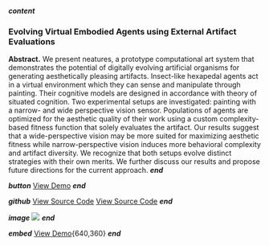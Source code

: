 ___content___
### Evolving Virtual Embodied Agents using External Artifact Evaluations
<b>Abstract.</b> We present neatures, a prototype computational art system that demonstrates the potential of digitally evolving artificial organisms for generating aesthetically pleasing artifacts. Insect-like hexapedal agents act in a virtual environment which they can sense and manipulate through painting. Their cognitive models are designed in accordance with theory of situated cognition. Two experimental setups are investigated: painting with a narrow- and wide perspective vision sensor. Populations of agents are optimized for the aesthetic quality of their work using a custom complexity-based fitness function that solely evaluates the artifact. Our results suggest that a wide-perspective vision may be more suited for maximizing aesthetic fitness while narrow-perspective vision induces more behavioral complexity and artifact diversity. We recognize that both setups evolve distinct strategies with their own merits. We further discuss our results and propose future directions for the current approach.
___end___

___button___
[View Demo](https://youtu.be/ocxzQ2vLQNU)
___end___

___github___
[View Source Code](https://github.com/lshoek/creative-evo-simulator)
[View Source Code](https://github.com/lshoek/creative-evo-controller)
___end___

___image___
![](../images/neatures-proj.png)
___end___

___embed___
[View Demo](https://youtube.com/embed/ocxzQ2vLQNU){640,360}
___end___